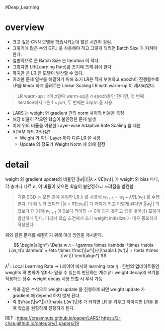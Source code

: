 #Deep_Learning 

# overview

* 크고 깊은 CNN 모델을 학습시키는데 많은 시간이 걸림.
* 그렇기에 많은 수의 GPU 를 사용해야 하고 그렇게 되려면 Batch Size 가 커져야 한다. 
* 일반적으로 큰 Batch Size 는 Iteration 이 적다.
* 그렇다면 LR(Learning Rate)를 초기에 크게 줘야 한다.
* 하지만 큰 LR 은 모델이 발산할 수 있다.
* 이러한 문제 일부를 해결하기 위해 초기 LR은 작게 부여하고 epoch이 진행될수록 LR을 linear 하게 올려주는 Linear Scaling LR with warm-up 이 제시되었다.

> LR warm-up : lr이 $p$일때 warm-up을 $n$ epoch동안 한다면, 첫 번째 iteration에서 lr은 $1×p/n$, 두 번째는 $2xp/n$ 을 사용

* LARS 는 weight 와 gradient 간의 norm 사이의 비율을 측정
* 해당 비율이 작으면 학습이 불안정한 문제 발생
* 이에 위의 비율을 이용한 Layer-wise Adaptive Rate Scaling 을 제안
* ADAM 과의 차이점?
	* Weight 가 아닌 Layer 마다 다른 LR 을 사용
	* Update 의 정도가 Weight Norm 에 의해 결정


# detail
weight 와 gradient update의 비율인 ${||w||}/{ ||\lambda \times \nabla E(w_t) \|}$ 가 weight 와 bias 마다, 각 층마다 다르고, 이 비율이 낮으면 학습이 불안정하고 느려짐을 발견함

> 기존 SGD 는 모든 층에 동일한 LR $\lambda$ 를 사용해 $w_{t+1}=w_t-\lambda\nabla L(w_t)$ 를 수행한다.
> 이 때 $\lambda$ 가 크다면 $||\lambda \times \nabla E(w_t) ||$ 가 커지게 되고 이렇게 된다면 $||w_t||$ 의 값보다 더 커져($w_{t+1}$ 이 0보다 작아짐 -> 0이 되지 못하고 값을 벗어남) 모델이 발산하게 된다.
> 따라서 학습 조건에서 초기 weight initialize 가 매우 중요하게 작용한다.

위와 같은 문제를 해결하기 위해 아래 방안을 제시한다.

$$
\begin{align*}
\Delta w_t = \gamma \times \lambda' \times \nabla L(w_t)\\
\lambda' = \eta \times \frac{\|w'\|}{\|\nabla L(w')\| + \beta \times \|w'\|}
\end{align*}
$$

$\lambda^l$ : Local Learning Rate -> $l$ 레이어 에서의 learning rate 
$\eta$ : 한번의 업데이트동안 weights 의 변화가 얼마나 믿을 수 있는지 판단하는 계수
$\beta$ : weight decay의 크기를 적용하는 상수. weight decay 사용 안할 시 무시 가능

* 위와 같은 수식으로 weight update 를 진행하게 되면 weight update 가 gradient 에 depend 하지 않게 된다.
* 즉 $\frac{\|w'\|}{\|\nabla L(w')\|}$ 가 커지면 LR 을 키우고 작아지면 LR을 줄여 학습을 원할하게 진행하게 된다.

REF :
https://creamnuts.github.io/paper/LARS/
https://2-chae.github.io/category/1.papers/19
